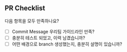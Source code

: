 ## PR Checklist
다음 항목을 모두 만족하나요?

- [ ] Commit Message 우리팀 가이드라인 만족?
- [ ] 충분히 테스트 되었고, 이력 남겼습니까?
- [ ] 어떤 배경으로 branch 생성했는지, 충분히 설명이 있습니까?
